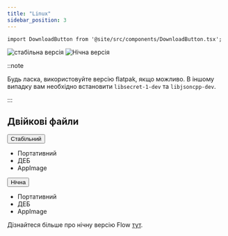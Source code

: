 ```yaml
---
title: "Linux"
sidebar_position: 3
---
```


```mdx-code-block
import DownloadButton from '@site/src/components/DownloadButton.tsx';
```

![стабільна версія](https://img.shields.io/badge/dynamic/yaml?color=c4840d&label=Stable&query=%24.version&url=https%3A%2F%2Fraw.githubusercontent.com%2FLinwoodCloud%2FFlow%2Fstable%2Fapp%2Fpubspec.yaml&style=for-the-badge) ![Нічна версія](https://img.shields.io/badge/dynamic/yaml?color=f7d28c&label=Nightly&query=%24.version&url=https%3A%2F%2Fraw.githubusercontent.com%2FLinwoodCloud%2FFlow%2Fnightly%2Fapp%2Fpubspec.yaml&style=for-the-badge)

::note

Будь ласка, використовуйте версію flatpak, якщо можливо. В іншому випадку вам необхідно встановити `libsecret-1-dev` та `libjsoncpp-dev`.

:::

## Двійкові файли

<div className="row margin-bottom--lg padding--sm">
<div className="dropdown dropdown--hoverable margin--sm">
  <button className="button button--outline button--info button--lg">Стабільний</button>
  <ul className="dropdown__menu">
    <li>
      <DownloadButton className="dropdown__link" href="https://github.com/LinwoodCloud/Flow/releases/download/stable/linwood-flow-linux.tar.gz">
        Портативний
      </DownloadButton>
    </li>
    <li>
      <DownloadButton className="dropdown__link" href="https://github.com/LinwoodCloud/Flow/releases/download/stable/linwood-flow-linux.deb">
        ДЕБ
      </DownloadButton>
    </li>
    <li>
      <DownloadButton className="dropdown__link" href="https://github.com/LinwoodCloud/Flow/releases/download/stable/linwood-flow-linux.AppImage">
        AppImage
      </DownloadButton>
    </li>
  </ul>
</div>
<div className="dropdown dropdown--hoverable margin--sm">
  <button className="button button--outline button--danger button--lg">Нічна</button>
  <ul className="dropdown__menu">
    <li>
      <DownloadButton className="dropdown__link" href="https://github.com/LinwoodCloud/Flow/releases/download/nightly/linwood-flow-linux.tar.gz">
        Портативний
      </DownloadButton>
    </li>
    <li>
      <DownloadButton className="dropdown__link" href="https://github.com/LinwoodCloud/Flow/releases/download/nightly/linwood-flow-linux.deb">
        ДЕБ
      </DownloadButton>
    </li>
    <li>
      <DownloadButton className="dropdown__link" href="https://github.com/LinwoodCloud/Flow/releases/download/nightly/linwood-flow-linux.AppImage">
        AppImage
      </DownloadButton>
    </li>
  </ul>
</div>
</div>

Дізнайтеся більше про нічну версію Flow [тут](/nightly).
